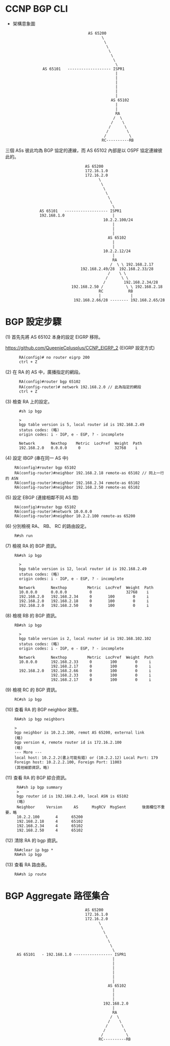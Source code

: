 # CCNP BGP CLI

* 架構意象圖


                                       AS 65200
                                             \
                                              \
                                               \
                                                \
                                                 \
                                                  \
                                                   \
                   AS 65101   ------------------- ISPR1
                                                   |
                                                   |
                                                   |
                                                   |
                                                   |
                                                   |
                                                 AS 65102
                                                   |
                                                   |
                                                   RA
                                                  /  \
                                                 /    \
                                                /      \
                                               /        \
                                              /          \
                                             RC----------RB

 三個 ASs 彼此均為 BGP 協定的連線，而 AS 65102 內部是以 OSPF 協定連線彼此的。
 
 
 
                                       AS 65200
                                       172.16.1.0
                                       172.16.2.0
                                             \
                                              \
                                               \
                                                \
                                                 \
                                                  \
                                                   \
                   AS 65101   ------------------- ISPR1
                   192.168.1.0                     |
                                               10.2.2.100/24
                                                   |
                                                   |
                                                   |
                                                 AS 65102
                                                   |
                                                   |
                                               10.2.2.12/24
                                                   |
                                                   RA
                                                  /  \ \ 192.168.2.17
                                     192.168.2.49/28  192.168.2.33/28   
                                                 /    \ \
                                                /      \ \
                                               /        192.168.2.34/28
                                 192.168.2.50 /          \ \ 192.168.2.18
                                             RC           RB
                                             |             |
                                  192.168.2.66/28 -------- 192.168.2.65/28
                                  
  # BGP 設定步驟
 
 (1) 首先先將 AS 65102 本身的設定 EIGRP 移除。
 
 https://github.com/QueenieCplusplus/CCNP_EIGRP_2 (EIGRP 設定方式)
 
          RA(config)# no router eigrp 200
          ctrl + Z
          
  (2) 在 RA 的 AS 中，廣播指定的網段。
  
  
          RA(config)#router bgp 65102
          RA(config-router)# network 192.168.2.0 // 此為指定的網段
          ctrl + Z
          
   (3) 檢查 RA 上的設定。
   
          #sh ip bgp
          
          >
          bgp table version is 5, local router id is 192.168.2.49
          status codes: (略)
          origin codes: i - IGP, e - EGP, ? - incomplete
          
          Network       Nexthop    Metric  LocPref  Weight  Path
          192.168.2.0   0.0.0.0     0               32768    i
 
   (4) 設定 IBGP (串在同一 AS 中)
  
        RA(config)#router bgp 65102
        RA(config-router)#neighbor 192.168.2.18 remote-as 65102 // 同上一行的 ASN
        RA(config-router)#neighbor 192.168.2.34 remote-as 65102 
        RA(config-router)#neighbor 192.168.2.50 remote-as 65102 
   
   
   (5) 設定 EBGP (連接相鄰不同 AS 間)
   
        RA(config)#router bgp 65102
        RA(config-router)#network 10.0.0.0
        RA(config-router)#neighbor 10.2.2.100 remote-as 65200
        
        
   (6) 分別檢視 RA、 RB、 RC 的路由設定。
   
        R#sh run
        
        
   (7) 檢視 RA 的 BGP 資訊。
   
       
        RA#sh ip bgp
        
          >
          bgp table version is 12, local router id is 192.168.2.49
          status codes: (略)
          origin codes: i - IGP, e - EGP, ? - incomplete
          
          Network       Nexthop         Metric  LocPref  Weight  Path
          10.0.0.0      0.0.0.0          0               32768    i
          192.168.2.0   192.168.2.34     0       100        0     i
          192.168.2.0   192.168.2.18     0       100        0     i
          192.168.2.0   192.168.2.50     0       100        0     i

   (8) 檢視 RB 的 BGP 資訊。
   
       
        RB#sh ip bgp
        
          >
          bgp table version is 2, local router id is 192.168.102.102
          status codes: (略)
          origin codes: i - IGP, e - EGP, ? - incomplete
          
          Network       Nexthop         Metric  LocPref  Weight  Path
          10.0.0.0      192.168.2.33     0        100        0     i
                        192.168.2.17     0        100        0     i
          192.168.2.0   192.168.2.66     0        100        0     i
                        192.168.2.33     0        100        0     i
                        192.168.2.17     0        100        0     i 

   (9) 檢視 RC 的 BGP 資訊。
   
        RC#sh ip bgp
        
        
   (10) 查看 RA 的 BGP neighbor 狀態。
   
   
        RA#sh ip bgp neighbors
        
        >
        bgp neighbor is 10.2.2.100, remot AS 65200, external link
        (略)
        bgp version 4, remote router id is 172.16.2.100
        (略)
        --- More ---
        local host: 10.2.2.2(書上可能有錯) or (10.2.2.12) Local Port: 179
        Foreign host: 10.2.2.2.100, Foreign Port: 11003
        (其他細節資訊，略)

   (11) 查看 RA 的 BGP 綜合資訊。
   
         RA#sh ip bgp summary
         >
         bgp router id is 192.168.2.49, local ASN is 65102
         (略)
         Neighbor     Version     AS      MsgRCV  MsgSent       後面欄位不重要，略
         10.2.2.100       4      65200
         192.168.2.18     4      65102
         192.168.2.34     4      65102
         192.168.2.50     4      65102
   
   (12) 清除 RA 的 bgp 資訊。
   
        RA#clear ip bgp *
        RA#sh ip bgp
        
   (13) 查看 RA 路由表。
   
        RA#sh ip route

# BGP Aggregate 路徑集合



                                       AS 65200
                                       172.16.1.0
                                       172.16.2.0
                                             \
                                              \
                                               \
                                                \
                                                 \
                                                  \
                                                   \
         AS 65101   - 192.168.1.0 ----------------- ISPR1
                                                   |
                                                   |
                                                   |
                                                   |
                                                   |
                                                   |
                                                 AS 65102
                                                   |
                                                   |
                                                   |
                                               192.168.2.0
                                                   |
                                                   RA
                                                  /  \
                                                 /    \
                                                /      \
                                               /        \
                                              /          \
                                             RC----------RB
